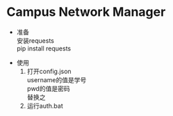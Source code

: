 # Campus Network Manager
- 准备  
    安装requests  
    pip install requests  

+ 使用  
    1. 打开config.json  
    username的值是学号  
    pwd的值是密码  
    替换之  
    2. 运行auth.bat